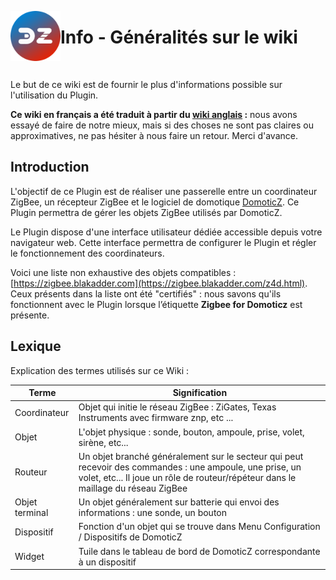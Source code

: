 <a href="Home.md"><img align="left" width="80" height="80" src="../Images/logo_Z4D.png" alt="Logo"></a>

# Info - Généralités sur le wiki

</br>

Le but de ce wiki est de fournir le plus d'informations possible sur l'utilisation du Plugin.

**Ce wiki en français a été traduit à partir du [wiki anglais](../en-eng/home.md) :** nous avons essayé de faire de notre mieux, mais si des choses ne sont pas claires ou approximatives, ne pas hésiter à nous faire un retour. Merci d'avance.


## Introduction

L'objectif de ce Plugin est de réaliser une passerelle entre un coordinateur ZigBee, un récepteur ZigBee et le logiciel de domotique [DomoticZ](https://www.domoticz.com). Ce Plugin permettra de gérer les objets ZigBee utilisés par DomoticZ.

Le Plugin dispose d'une interface utilisateur dédiée accessible depuis votre navigateur web. Cette interface permettra de configurer le Plugin et régler le fonctionnement des coordinateurs.

Voici une liste non exhaustive des objets compatibles : [https://zigbee.blakadder.com](https://zigbee.blakadder.com/z4d.html). Ceux présents dans la liste ont été "certifiés" : nous savons qu'ils fonctionnent avec le Plugin lorsque l’étiquette __Zigbee for Domoticz__ est présente.


## Lexique

Explication des termes utilisés sur ce Wiki :

| Terme          | Signification |
| -------------- | ------------- |
| Coordinateur   | Objet qui initie le réseau ZigBee : ZiGates, Texas Instruments avec firmware znp, etc ... |
| Objet          | L'objet physique : sonde, bouton, ampoule, prise, volet, sirène, etc... |
| Routeur        | Un objet branché généralement sur le secteur qui peut recevoir des commandes : une ampoule, une prise, un volet, etc... Il joue un rôle de routeur/répéteur dans le maillage du réseau ZigBee |
| Objet terminal | Un objet généralement sur batterie qui envoi des informations : une sonde, un bouton |
| Dispositif     | Fonction d'un objet qui se trouve dans Menu Configuration / Dispositifs de DomoticZ |
| Widget         | Tuile dans le tableau de bord de DomoticZ correspondante à un dispositif |
